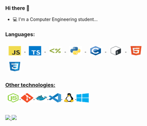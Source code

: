 ### Hi there 👋

- 💻 I'm a Computer Engineering student...

### Languages:
<div>
  <a href="#">
  <img align="center" alt="JavaScript" title="JavaScript" height="30" width="40"  style="margin: 10px" src="https://raw.githubusercontent.com/devicons/devicon/master/icons/javascript/javascript-original.svg">
  <img align="center" alt="TypeScript" title="TypeScript" height="30" width="40" style="margin: 10px" src="https://raw.githubusercontent.com/devicons/devicon/master/icons/typescript/typescript-original.svg">
    <img align="center" alt="EJS" title="EJS" height="30" width="40" style="margin: 10px" src="https://raw.githubusercontent.com/vscode-icons/vscode-icons/master/icons/file_type_ejs.svg">
  <img align="center" alt="Python" title="Python" height="30" width="40" style="margin: 10px" src="https://raw.githubusercontent.com/devicons/devicon/master/icons/python/python-original.svg">
  <img align="center" alt="C" title="C" height="30" width="40" style="margin: 10px" src="https://raw.githubusercontent.com/devicons/devicon/master/icons/c/c-original.svg">
  <img align="center" alt="Bash" title="Shell Script" height="30" width="40" style="margin: 10px" src="https://raw.githubusercontent.com/devicons/devicon/master/icons/bash/bash-original.svg">  
  <img align="center" alt="HTML" title="HTML" height="30" width="40" style="margin: 10px" src="https://raw.githubusercontent.com/devicons/devicon/master/icons/html5/html5-original.svg">
  <img align="center" alt="CSS" title="CSS" height="30" width="40" style="margin: 10px" src="https://raw.githubusercontent.com/devicons/devicon/master/icons/css3/css3-original.svg">
</div>

  
### Other technologies:
 <div style="display: flex; flex-wrap: wrap; gap:5px">
  <a href="#">
   <img align="center" alt="Node JS" title="Node JS" height="30" width="40" src="https://raw.githubusercontent.com/devicons/devicon/master/icons/nodejs/nodejs-original.svg">
  <img align="center" alt="Git" title="Git" height="30" width="40" src="https://raw.githubusercontent.com/devicons/devicon/master/icons/git/git-original.svg">
  <img align="center" alt="Docker" title="Docker" height="30" width="40" src="https://raw.githubusercontent.com/devicons/devicon/master/icons/docker/docker-original.svg">
  <img align="center" alt="VS Code" title="Visual Studio Code" height="30" width="40" src="https://raw.githubusercontent.com/devicons/devicon/master/icons/vscode/vscode-original.svg"> 
  <img align="center" alt="Linux" title="Linux" height="30" width="40" src="https://raw.githubusercontent.com/devicons/devicon/master/icons/linux/linux-original.svg">
  <img align="center" alt="Windows" title="Microsoft Windows" height="30" width="40" src="https://raw.githubusercontent.com/devicons/devicon/master/icons/windows8/windows8-original.svg">
</div>

#
<div>
  <a href="https://github.com/amartinsmg">
  <img height="160em" src="https://github-readme-stats.vercel.app/api?username=amartinsmg&show_icons=true&theme=dark&include_all_commits=false&count_private=false"/>
  <img height="160em" src="https://github-readme-stats.vercel.app/api/top-langs/?username=amartinsmg&layout=compact&langs_count=6&theme=dark"/>
</div>



